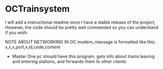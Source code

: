 # OCTrainsystem
I will add a instructional readme once I have a stable release of the project,
However, the code should be pretty well commented so you can understand if you wish.


NOTE ABOUT NETWORKING IN OC
modem_message is formatted like this:
x,x,x,port,x,id,code,content


- Master
One pc should have this program.
gets info about trains leaving and entering stations,
and forwards them to other clients
